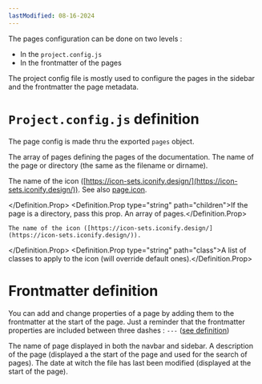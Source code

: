 ```yaml
---
lastModified: 08-16-2024
---
```


<script>
  import { Definition } from "$lib/components"
</script>

The pages configuration can be done on two levels :
 - In the `project.config.js`
 - In the frontmatter of the pages

The project config file is mostly used to configure the pages in the sidebar and the frontmatter the page metadata.


# `Project.config.js` definition

The page config is made thru the exported `pages` object.

<Definition name="pages" description="The pages array defining the pages of the documentation.">
  <Definition.Prop type="array" path="pages" required>The array of pages defining the pages of the documentation.</Definition.Prop>
</Definition>

<Definition name="page" description="A single page definition of the documentation.">
  <Definition.Prop type="string" path="name" required>The name of the page or directory (the same as the filename or dirname).</Definition.Prop>
  <Definition.Prop type="string" path="icon">

  The name of the icon ([https://icon-sets.iconify.design/](https://icon-sets.iconify.design/)).
  See also [page.icon](#definition-page.icon).
  
  </Definition.Prop>
  <Definition.Prop type="string" path="children">If the page is a directory, pass this prop. An array of pages.</Definition.Prop>
</Definition>

<Definition name="page.icon" description="The icon can be a string as said above but for more customisability, it can also be define like so.">
  <Definition.Prop type="string" path="name" required>

    The name of the icon ([https://icon-sets.iconify.design/](https://icon-sets.iconify.design/)).
  </Definition.Prop>
  <Definition.Prop type="string" path="class">A list of classes to apply to the icon (will override default ones).</Definition.Prop>
</Definition>


# Frontmatter definition

You can add and change properties of a page by adding them to the frontmatter at the start of the page.
Just a reminder that the frontmatter properties are included between three dashes : `---` ([see definition](https://daily-dev-tips.com/posts/what-exactly-is-frontmatter/))

<Definition name="Frontmatter" description="The list of props of the frontmatter.">
  <Definition.Prop type="string" path="name">The name of page displayed in both the navbar and sidebar.</Definition.Prop>
  <Definition.Prop type="string" path="description">A description of the page (displayed a the start of the page and used for the search of pages).</Definition.Prop>
  <Definition.Prop type="string" path="lastModified">The date at witch the file has last been modified (displayed at the start of the page).</Definition.Prop>
</Definition>
